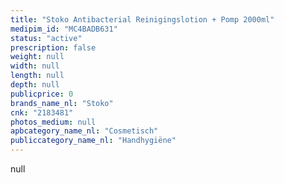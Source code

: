 ```yaml
---
title: "Stoko Antibacterial Reinigingslotion + Pomp 2000ml"
medipim_id: "MC4BADB631"
status: "active"
prescription: false
weight: null
width: null
length: null
depth: null
publicprice: 0
brands_name_nl: "Stoko"
cnk: "2183481"
photos_medium: null
apbcategory_name_nl: "Cosmetisch"
publiccategory_name_nl: "Handhygiëne"
---
```

null
